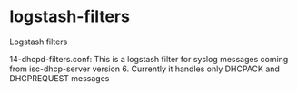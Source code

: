 # logstash-filters
Logstash filters

14-dhcpd-filters.conf: 
This is a logstash filter for syslog messages coming from isc-dhcp-server version 6.
Currently it handles only DHCPACK and DHCPREQUEST messages
